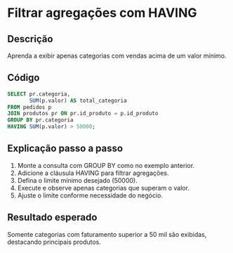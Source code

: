 # Filtrar agregações com HAVING

## Descrição
Aprenda a exibir apenas categorias com vendas acima de um valor mínimo.

## Código
```sql
SELECT pr.categoria,
       SUM(p.valor) AS total_categoria
FROM pedidos p
JOIN produtos pr ON pr.id_produto = p.id_produto
GROUP BY pr.categoria
HAVING SUM(p.valor) > 50000;
```

## Explicação passo a passo
1. Monte a consulta com GROUP BY como no exemplo anterior.
2. Adicione a cláusula HAVING para filtrar agregações.
3. Defina o limite mínimo desejado (50000).
4. Execute e observe apenas categorias que superam o valor.
5. Ajuste o limite conforme necessidade do negócio.

## Resultado esperado
Somente categorias com faturamento superior a 50 mil são exibidas, destacando principais produtos.
